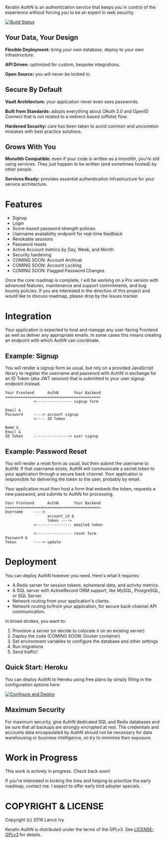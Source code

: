 Keratin AuthN is an authentication service that keeps you in control of the experience without forcing you to be an expert in web security.

[![Build Status](https://travis-ci.org/keratin/authn.svg?branch=master)](https://travis-ci.org/keratin/authn)

## Your Data, Your Design

**Flexible Deployment:** bring your own database, deploy to your own infrastructure.

**API Driven:** optimized for custom, bespoke integrations.

**Open Source:** you will never be locked in.

## Secure By Default

**Vault Architecture:** your application never even sees passwords.

**Built from Standards:** adopts everything about OAuth 2.0 and OpenID Connect that is not related to a redirect-based (offsite) flow.

**Hardened Security:** care has been taken to avoid common and uncommon mistakes with best practice solutions.

## Grows With You

**Monolith Compatible:** even if your code is written as a monolith, you're still using services. They just happen to be written (and sometimes hosted) by other people.

**Services Ready:** provides essential authentication infrastructure for your service architecture.

# Features

* Signup
* Login
* Score-based password strength policies
* Username availability endpoint for real-time feedback
* Revokable sessions
* Password resets
* Active Account metrics by Day, Week, and Month
* Security hardening
* COMING SOON: Account Archival
* COMING SOON: Account Locking
* COMING SOON: Flagged Password Changes

Once the core roadmap is complete, I will be working on a Pro version with advanced features, maintenance and support commitments, and bug bounty policies. If you are interested in the direction of this project and would like to discuss roadmap, please drop by the Issues tracker.

# Integration

Your application is expected to host and manage any user-facing Frontend as well as deliver any appropriate emails. In some cases this means creating an endpoint with which AuthN can coordinate.

## Example: Signup

You will render a signup form as usual, but rely on a provided JavaScript library to register the username and password with AuthN in exchange for an ID Token (aka JWT session) that is submitted to your user signup endpoint instead.

    Your Frontend      AuthN       Your Backend
    ===========================================
                 <---------------- signup form

    Email &
    Password     ----> account signup
                 <---- ID Token

    Name &
    Email &
    ID Token     ----------------> user signup

## Example: Password Reset

You will render a reset form as usual, but then submit the username to AuthN. If that username exists, AuthN will communicate a secret token to your application through a secure back channel. Your application is responsible for delivering the token to the user, probably by email.

Your application must then host a form that embeds the token, requests a new password, and submits to AuthN for processing.

    Your Frontend      AuthN       Your Backend
    ===========================================
    Username     ---->
                       account_id &
                       token ---->
                 <---------------- emailed token

                 <---------------- reset form
    Password &
    Token        ----> update

# Deployment

You can deploy AuthN however you need. Here's what it requires:

* A Redis server for session tokens, ephemeral data, and activity metrics.
* A SQL server with ActiveRecord ORM support, like MySQL, PostgreSQL, or SQL Server.
* Network routing from your application's clients.
* Network routing to/from your application, for secure back-channel API communication.

In broad strokes, you want to:

1. Provision a server (or decide to colocate it on an existing server)
2. Deploy the code (COMING SOON: Docker container)
3. Set environment variables to configure the database and other settings
4. Run migrations
5. Send traffic!

## Quick Start: Heroku

You can deploy AuthN to Heroku using free plans by simply filling in the configuration options here:

[![Configure and Deploy](https://www.herokucdn.com/deploy/button.svg)](https://heroku.com/deploy?template=https://github.com/keratin/authn/tree/master)

## Maximum Security

For maximum security, give AuthN dedicated SQL and Redis databases and be sure that all backups are strongly encrypted at rest. The credentials and accounts data encapsulated by AuthN should not be necessary for data warehousing or business intelligence, so try to minimize their exposure.

# Work in Progress

This work is actively in progress. Check back soon!

If you're interested in kicking the tires and helping to prioritize the early roadmap, contact me. I expect to offer early bird adopter specials.

# COPYRIGHT & LICENSE

Copyright (c) 2016 Lance Ivy

Keratin AuthN is distributed under the terms of the GPLv3. See [LICENSE-GPLv3](LICENSE-GPLv3) for details.
